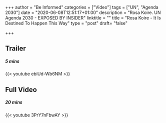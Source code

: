 +++
author = "Be Informed"
categories = ["Video"]
tags = ["UN", "Agenda 2030"]
date = "2020-06-08T12:51:17+01:00"
description = "Rosa Koire. UN Agenda 2030  - EXPOSED BY INSIDER"
linktitle = ""
title = "Rosa Koire - It Is Destined To Happen This Way"
type = "post"
draft= "false"

+++

## Trailer
##### 5 mins
{{< youtube ebiUd-Wb6NM >}} 
 


## Full Video
##### 20 mins
{{< youtube 3PrY7nFbwAY >}}
